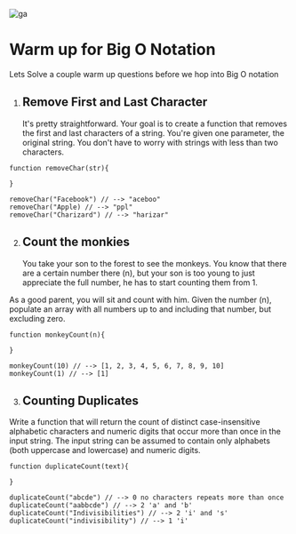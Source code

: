 ![ga](../../../../ga_cog.png)

# Warm up for Big O Notation

Lets Solve a couple warm up questions before we hop into Big O notation

1) ## Remove First and Last Character
    It's pretty straightforward. Your goal is to create a function that removes the first and last characters of a string. You're given one parameter, the original string. You don't have to worry with strings with less than two characters.
```
function removeChar(str){

}
```
```
removeChar("Facebook") // --> "aceboo"
removeChar("Apple) // --> "ppl"
removeChar("Charizard") // --> "harizar"
```

2) ## Count the monkies
    You take your son to the forest to see the monkeys. You know that there are a certain number there (n), but your son is too young to just appreciate the full number, he has to start counting them from 1.

As a good parent, you will sit and count with him. Given the number (n), populate an array with all numbers up to and including that number, but excluding zero.

```
function monkeyCount(n){
  
}
```
```
monkeyCount(10) // --> [1, 2, 3, 4, 5, 6, 7, 8, 9, 10]
monkeyCount(1) // --> [1]
```

3) ## Counting Duplicates

Write a function that will return the count of distinct case-insensitive alphabetic characters and numeric digits that occur more than once in the input string. The input string can be assumed to contain only alphabets (both uppercase and lowercase) and numeric digits.

```
function duplicateCount(text){
  
}
```

```
duplicateCount("abcde") // --> 0 no characters repeats more than once
duplicateCount("aabbcde") // --> 2 'a' and 'b'
duplicateCount("Indivisibilities") // --> 2 'i' and 's'
duplicateCount("indivisibility") // --> 1 'i'

```